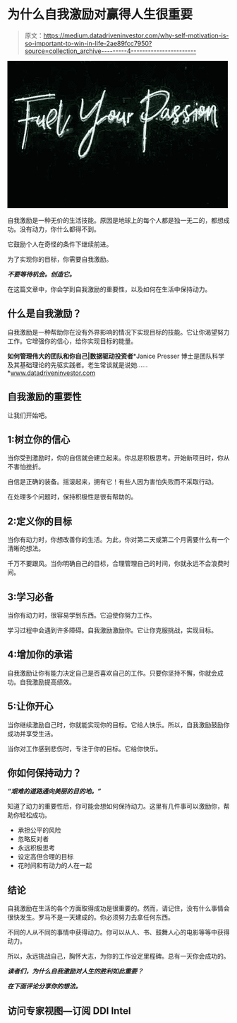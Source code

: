 # 为什么自我激励对赢得人生很重要

> 原文：<https://medium.datadriveninvestor.com/why-self-motivation-is-so-important-to-win-in-life-2ae89fcc7950?source=collection_archive---------4----------------------->

![](img/4d02daa6e6258edc986b56c748e56ef9.png)

自我激励是一种无价的生活技能。原因是地球上的每个人都是独一无二的，都想成功。没有动力，你什么都得不到。

它鼓励个人在奇怪的条件下继续前进。

为了实现你的目标，你需要自我激励。

***不要等待机会。创造它。***

在这篇文章中，你会学到自我激励的重要性，以及如何在生活中保持动力。

## 什么是自我激励？

自我激励是一种帮助你在没有外界影响的情况下实现目标的技能。它让你渴望努力工作。它增强你的信心，给你实现目标的能量。

**如何管理伟大的团队和你自己|数据驱动投资者***Janice Presser 博士是团队科学及其基础理论的先驱实践者。老生常谈就是说她……*www.datadriveninvestor.com

## 自我激励的重要性

让我们开始吧。

## 1:树立你的信心

当你受到激励时，你的自信就会建立起来。你总是积极思考。开始新项目时，你从不害怕挫折。

自信是正确的装备。摇滚起来，拥有它！有些人因为害怕失败而不采取行动。

在处理多个问题时，保持积极性是很有帮助的。

## 2:定义你的目标

当你有动力时，你想改善你的生活。为此，你对第二天或第二个月需要什么有一个清晰的想法。

千万不要跟风。当你明确自己的目标，合理管理自己的时间，你就永远不会浪费时间。

## 3:学习必备

当你有动力时，很容易学到东西。它迫使你努力工作。

学习过程中会遇到许多障碍。自我激励激励你。它让你克服挑战，实现目标。

## 4:增加你的承诺

自我激励让你有能力决定自己是否喜欢自己的工作。只要你坚持不懈，你就会成功。自我激励提高绩效。

## 5:让你开心

当你继续激励自己时，你就能实现你的目标。它给人快乐。所以，自我激励鼓励你成功并享受生活。

当你对工作感到悲伤时，专注于你的目标。它给你快乐。

## 你如何保持动力？

***“艰难的道路通向美丽的目的地。”***

知道了动力的重要性后，你可能会想如何保持动力。这里有几件事可以激励你，帮助你轻松成功。

*   承担公平的风险
*   忽略反对者
*   永远积极思考
*   设定高但合理的目标
*   花时间和有动力的人在一起

## 结论

自我激励在生活的各个方面取得成功是很重要的。然而，请记住，没有什么事情会很快发生。罗马不是一天建成的。你必须努力去拿任何东西。

不同的人从不同的事情中获得动力。你可以从人、书、鼓舞人心的电影等等中获得动力。

所以，永远挑战自己，胸怀大志，为你的工作设定里程碑。总有一天你会成功的。

***读者们，为什么自我激励对人生的胜利如此重要？***

***在下面评论分享你的想法。***

## 访问专家视图—订阅 DDI Intel